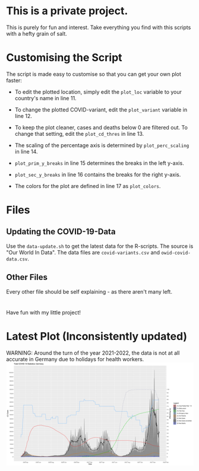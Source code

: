 # This is a private project.

This is purely for fun and interest. Take everything you find with this scripts with a hefty grain of salt.

# Customising the Script

The script is made easy to customise so that you can get your own plot faster:

- To edit the plotted location, simply edit the `plot_loc` variable to your country's name in line 11.

- To change the plotted COVID-variant, edit the `plot_variant` variable in line 12.

- To keep the plot cleaner, cases and deaths below 0 are filtered out.
To change that setting, edit the `plot_cd_thres` in line 13.

- The scaling of the percentage axis is determined by `plot_perc_scaling` in line 14.

- `plot_prim_y_breaks` in line 15 determines the breaks in the left y-axis.

- `plot_sec_y_breaks` in line 16 contains the breaks for the right y-axis.

- The colors for the plot are defined in line 17 as `plot_colors`.

# Files

## Updating the COVID-19-Data
Use the `data-update.sh` to get the latest data for the R-scripts. The source is "Our World In Data".
The data files are `covid-variants.csv` and `owid-covid-data.csv`.
## Other Files
Every other file should be self explaining - as there aren't many left.

#
Have fun with my little project!

# Latest Plot (Inconsistently updated)
WARNING: Around the turn of the year 2021-2022, the data is not at all accurate in Germany due to holidays for health workers.
<img src="./plot.svg">